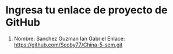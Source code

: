 # Ingresa tu enlace de proyecto de GitHub
1. Nombre: Sanchez Guzman Ian Gabriel
Enlace: https://github.com/Scoby77/China-5-sem.git
